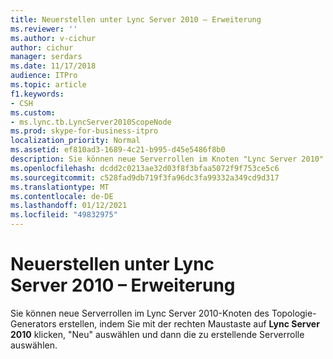 ```yaml
---
title: Neuerstellen unter Lync Server 2010 – Erweiterung
ms.reviewer: ''
ms.author: v-cichur
author: cichur
manager: serdars
ms.date: 11/17/2018
audience: ITPro
ms.topic: article
f1.keywords:
- CSH
ms.custom:
- ms.lync.tb.LyncServer2010ScopeNode
ms.prod: skype-for-business-itpro
localization_priority: Normal
ms.assetid: ef810ad3-1689-4c21-b995-d45e5486f8b0
description: Sie können neue Serverrollen im Knoten "Lync Server 2010" des Topologie-Generators erstellen, indem Sie mit der rechten Maustaste auf Lync Server 2010 klicken, "Neu" und dann die zu erstellende Serverrolle auswählen.
ms.openlocfilehash: dcdd2c0213ae32d03f8f3bfaa5072f9f753ce5c6
ms.sourcegitcommit: c528fad9db719f3fa96dc3fa99332a349cd9d317
ms.translationtype: MT
ms.contentlocale: de-DE
ms.lasthandoff: 01/12/2021
ms.locfileid: "49832975"
---
```

# <a name="lync-server-2010-create-new-expander"></a>Neuerstellen unter Lync Server 2010 – Erweiterung
 
Sie können neue Serverrollen im Lync Server 2010-Knoten des Topologie-Generators erstellen, indem Sie mit der rechten Maustaste auf **Lync Server 2010** klicken, "Neu" auswählen und dann die zu erstellende Serverrolle auswählen.
  

